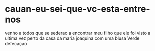 # cauan-eu-sei-que-vc-esta-entre-nos
venho a todos que se sederao a encontrar meu filho que ele foi visto a ultima vez perto da casa da maria joaquina com uma blusa Verde defecaçao
